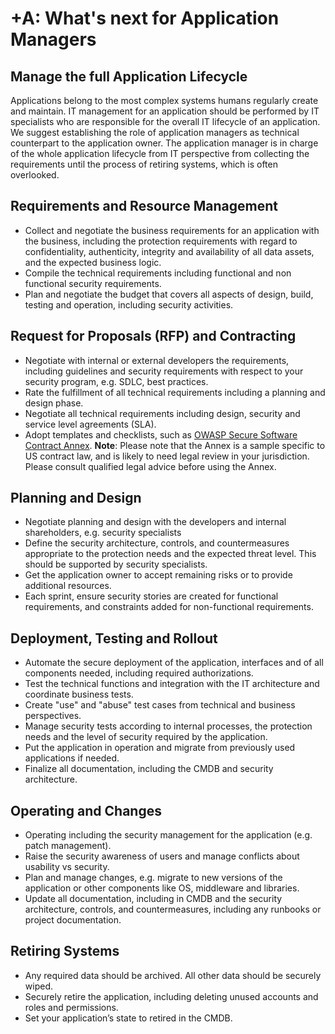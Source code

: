 # +A: What's next for Application Managers

## Manage the full Application Lifecycle

Applications belong to the most complex systems humans regularly create and maintain. IT management for an application should be performed by IT specialists who are responsible for the overall IT lifecycle of an application. We suggest establishing the role of application managers as technical counterpart to the application owner. The application manager is in charge of the whole application lifecycle from IT perspective from collecting the requirements until the process of retiring systems, which is often overlooked.

## Requirements and Resource Management

* Collect and negotiate the business requirements for an application with the business, including the
protection requirements with regard to confidentiality, authenticity, integrity and availability of all data assets, and the expected business logic.
* Compile the technical requirements including functional and non functional security requirements.
* Plan and negotiate the budget that covers all aspects of design, build, testing and operation, including security activities.

## Request for Proposals (RFP) and Contracting

* Negotiate with internal or external developers the requirements, including guidelines and security requirements with respect to your security program, e.g. SDLC, best practices.
* Rate the fulfillment of all technical requirements including a planning and design phase.
* Negotiate all technical requirements including design, security and service level agreements (SLA).
* Adopt templates and checklists, such as [OWASP Secure Software Contract Annex](https://www.owasp.org/index.php/OWASP_Secure_Software_Contract_Annex).
**Note**: Please note that the Annex is a sample specific to US contract law, and is likely to need legal review in your jurisdiction. Please consult qualified legal advice before using the Annex.

## Planning and Design

* Negotiate planning and design with the developers and internal shareholders, e.g. security specialists
* Define the security architecture, controls, and countermeasures appropriate to the protection needs and the expected threat level. This should be supported by security specialists.
* Get the application owner to accept remaining risks or to provide additional resources.
* Each sprint, ensure security stories are created for functional requirements, and constraints added for non-functional requirements.

## Deployment, Testing and Rollout

* Automate the secure deployment of the application, interfaces and of all components needed, including required authorizations.
* Test the technical functions and integration with the IT architecture and coordinate business tests.
* Create "use" and "abuse" test cases from technical and business perspectives.
* Manage security tests according to internal processes, the protection needs and the level of security required by the application.
* Put the application in operation and migrate from previously used applications if needed.
* Finalize all documentation, including the CMDB and security architecture.

## Operating and Changes

* Operating including the security management for the application (e.g. patch management).
* Raise the security awareness of users and manage conflicts about usability vs security.
* Plan and manage changes, e.g. migrate to new versions of the application or other components like OS, middleware and libraries.
* Update all documentation, including in CMDB and the security architecture, controls, and countermeasures, including any runbooks or project documentation.

## Retiring Systems

* Any required data should be archived. All other data should be securely wiped.
* Securely retire the application, including deleting unused accounts and roles and permissions.
* Set your application’s state to retired in the CMDB.
